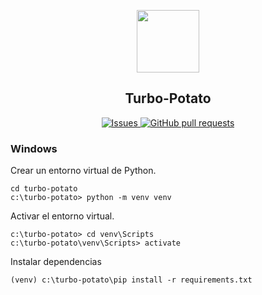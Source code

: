 
<p align="center">
 <img src="https://user-images.githubusercontent.com/33908299/158191854-45c2fef1-0d19-482a-b539-f3abcd4d14fe.png" width="100" />
 <h2 align="center">Turbo-Potato</h2>
 <p align="center"></p>
</p>

<p align="center">
   <a href="https://github.com/toviaferna/turbo-potato/issues">
      <img alt="Issues" src="https://img.shields.io/github/issues/toviaferna/turbo-potato?color=0088ff" />
   </a>
    <a href="https://github.com/toviaferna/turbo-potato/pulls">
      <img alt="GitHub pull requests" src="https://img.shields.io/github/issues-pr/toviaferna/turbo-potato?color=0088ff" />
    </a>
</p>

### Windows
Crear un entorno virtual de Python.

```
cd turbo-potato
c:\turbo-potato> python -m venv venv
```

Activar el entorno virtual.

```
c:\turbo-potato> cd venv\Scripts
c:\turbo-potato\venv\Scripts> activate
```

Instalar dependencias

```
(venv) c:\turbo-potato\pip install -r requirements.txt
```

